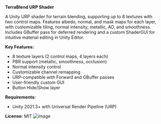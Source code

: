 **TerraBlend URP Shader**

A Unity URP shader for terrain blending, supporting up to 8 textures with two control maps. Features albedo, normal, and mask maps for each layer, with customizable tiling, normal intensity, metallic, AO, and smoothness. Includes GBuffer pass for deferred rendering and a custom ShaderGUI for intuitive material editing in Unity Editor.

**Key Features:**
- 8 texture layers (2 control maps, 4 layers each)
- PBR support (metallic, smoothness, occlusion)
- Normal intensity control
- Customizable channel remapping
- URP-compatible with Forward and GBuffer passes
- User-friendly custom GUI
- Button Hide/Show layer

**Requirements:**
- Unity 2021.3+ with Universal Render Pipeline (URP)

**License:** MIT
![image](https://github.com/user-attachments/assets/6b32c9e7-8521-4ae7-9d28-b88957a99d9d)
